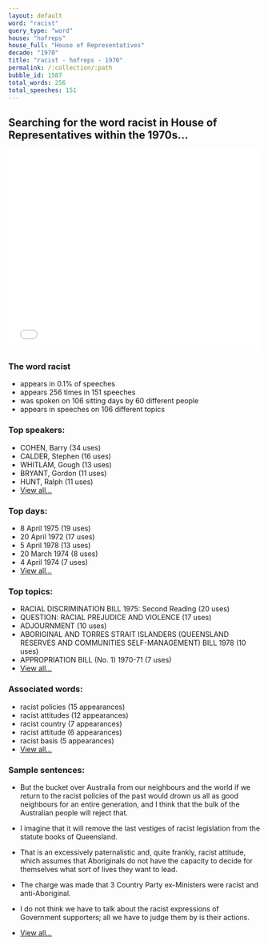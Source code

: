 ```yaml
---
layout: default
word: "racist"
query_type: "word"
house: "hofreps"
house_full: "House of Representatives"
decade: "1970"
title: "racist - hofreps - 1970"
permalink: /:collection/:path
bubble_id: 1587
total_words: 256
total_speeches: 151
---
```



## Searching for the word **racist** in House of Representatives within the 1970s...

<iframe width="100%" height="400" frameborder="0" scrolling="no" src="//plot.ly/~wragge/1587.embed"></iframe>

### The word **racist**

* appears in 0.1% of speeches
* appears 256 times in 151 speeches
* was spoken on 106 sitting days by 60 different people
* appears in speeches on 106 different topics

### Top speakers:

* COHEN, Barry (34 uses)
* CALDER, Stephen (16 uses)
* WHITLAM, Gough (13 uses)
* BRYANT, Gordon (11 uses)
* HUNT, Ralph (11 uses)
* [View all...](speakers/)


### Top days:

* 8 April 1975 (19 uses)
* 20 April 1972 (17 uses)
* 5 April 1978 (13 uses)
* 20 March 1974 (8 uses)
* 4 April 1974 (7 uses)
* [View all...](days/)


### Top topics:

* RACIAL DISCRIMINATION BILL 1975: Second Reading (20 uses)
* QUESTION: RACIAL PREJUDICE AND VIOLENCE (17 uses)
* ADJOURNMENT (10 uses)
* ABORIGINAL AND TORRES STRAIT ISLANDERS (QUEENSLAND RESERVES AND COMMUNITIES SELF-MANAGEMENT) BILL 1978 (10 uses)
* APPROPRIATION BILL (No. 1) 1970-71 (7 uses)
* [View all...](topics/)


### Associated words:

* racist policies (15 appearances)
* racist attitudes (12 appearances)
* racist country (7 appearances)
* racist attitude (6 appearances)
* racist basis (5 appearances)
* [View all...](collocations/)


### Sample sentences:

* But the bucket over Australia from our neighbours and the world if we return to the <span class="highlight">racist</span> policies of the past would drown us all as good neighbours for an entire generation, and I think that the bulk of the Australian people will reject that.

* I imagine that it will remove the last vestiges of <span class="highlight">racist</span> legislation from the statute books of Queensland.

* That is an excessively paternalistic and, quite frankly, <span class="highlight">racist</span> attitude, which assumes that Aboriginals do not have the capacity to decide for themselves what sort of lives they want to lead.

* The charge was made that 3 Country Party ex-Ministers were <span class="highlight">racist</span> and anti-Aboriginal.

* I do not think we have to talk about the <span class="highlight">racist</span> expressions of Government supporters; all we have to judge them by is their actions.

* [View all...](contexts/)

